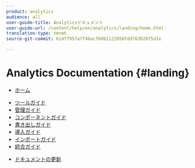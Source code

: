 ```yaml
---
product: analytics
audience: all
user-guide-title: Analyticsドキュメント
user-guide-url: /content/help/en/analytics/landing/home.html
translation-type: tm+mt
source-git-commit: 614ff957a7f4bacf0d61122650fdd76382075d1e

---
```



# Analytics Documentation {#landing}

+ [ホーム](home.md)
* [ツールガイド](https://docs.adobe.com/content/help/en/analytics/analyze/home.html)
* [管理ガイド](https://docs.adobe.com/content/help/en/analytics/admin/home.html)
* [コンポーネントガイド](https://docs.adobe.com/content/help/en/analytics/components/home.html)
* [書き出しガイド](https://docs.adobe.com/content/help/en/analytics/export/home.html)
* [導入ガイド](https://docs.adobe.com/content/help/en/analytics/implementation/home.html)
* [インポートガイド](https://docs.adobe.com/content/help/en/analytics/import/home.html)
* [統合ガイド](https://docs.adobe.com/content/help/en/analytics/integration/home.html)
+ [ドキュメントの更新](doc-updates.md)

<!--
+ Analytics Guides{#analytics-guides}
  * [Analytics Analyze Guide](https://docs.adobe.com/content/help/en/analytics/analyze/home.html)
  * [Admin Guide](https://docs.adobe.com/content/help/en/analytics/admin/home.html)
  * [Components Guide](https://docs.adobe.com/content/help/en/analytics/components/home.html)
  * [Export Guide](https://docs.adobe.com/content/help/en/analytics/export/home.html)
  * [Implementation Guide](https://docs.adobe.com/content/help/en/analytics/implementation/home.html)
  * [Import Guide](https://docs.adobe.com/content/help/en/analytics/import/home.html)
  * [Integration Guide](https://docs.adobe.com/content/help/en/analytics/integration/home.html)
-->
